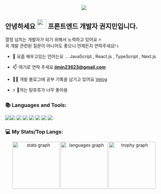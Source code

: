 

<div align="center">
  <img src="https://profile-counter.glitch.me/mingzzi96/count.svg?"  />
</div>

###
## 안녕하세요 <img width="30" src="https://raw.githubusercontent.com/aemmadi/aemmadi/master/wave.gif"> 프론트엔드 개발자 권지민입니다.


열정 넘치는 개발자가 되기 위해서 노력하고 있어요 🔥<br>
꼭 개발 관련된 질문이 아니어도 좋으니 언제든지 연락주세요! 📞
<br>
- 🌱 요즘 배우고있는 언어는요 ... JavaScript , React.js , TypeScript , Next.js

- 📫 여기로 연락 주세요 **jimin23623@gmail.com**

- ✍🏼 개발 블로그에 공부 기록을 남기고 있어요 [Velog](https://velog.io/@ooo3289)

- ⚡ 저는 탕후루가 너무 좋아용



###

<p align="left"></p>

###
<h3 align="left">📚 Languages and Tools:</h3>
<div align="left">
  <img src="https://img.shields.io/badge/html5-E34F26?style=for-the-badge&logo=html5&logoColor=white"><img src="https://img.shields.io/badge/css-1572B6?style=for-the-badge&logo=css3&logoColor=white">
  <img src="https://img.shields.io/badge/javascript-F7DF1E?style=for-the-badge&logo=javascript&logoColor=black">
  <img src="https://img.shields.io/badge/react-61DAFB?style=for-the-badge&logo=react&logoColor=black">
  <img src="https://img.shields.io/badge/vue.js-4FC08D?style=for-the-badge&logo=vue.js&logoColor=white">
  <img src="https://img.shields.io/badge/github-181717?style=for-the-badge&logo=github&logoColor=white">
  <img src="https://img.shields.io/badge/git-F05032?style=for-the-badge&logo=git&logoColor=white">
  <img src="https://img.shields.io/badge/fontawesome-339AF0?style=for-the-badge&logo=fontawesome&logoColor=white">
</div>

###
<h3 align="left">💻 My Stats/Top Langs:</h3>
<div align="center">
  <img src="https://github-readme-stats.vercel.app/api?username=mingzzi96&hide_title=false&hide_rank=false&show_icons=true&include_all_commits=true&count_private=true&disable_animations=false&theme=dark&locale=en&hide_border=false&order=1" height="150" alt="stats graph"  />
  <img src="https://github-readme-stats.vercel.app/api/top-langs?username=mingzzi96&locale=en&hide_title=false&layout=compact&card_width=320&langs_count=5&theme=dark&hide_border=false&order=2" height="150" alt="languages graph"  />
  <img src="https://github-profile-trophy.vercel.app?username=mingzzi96&theme=onedark&column=-1&row=1&margin-w=8&margin-h=8&no-bg=false&no-frame=false&order=4" height="150" alt="trophy graph"  />
</div>
